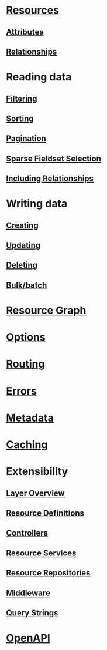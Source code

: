 # [Resources](resources/index.md)
## [Attributes](resources/attributes.md)
## [Relationships](resources/relationships.md)

# Reading data
## [Filtering](reading/filtering.md)
## [Sorting](reading/sorting.md)
## [Pagination](reading/pagination.md)
## [Sparse Fieldset Selection](reading/sparse-fieldset-selection.md)
## [Including Relationships](reading/including-relationships.md)

# Writing data
## [Creating](writing/creating.md)
## [Updating](writing/updating.md)
## [Deleting](writing/deleting.md)
## [Bulk/batch](writing/bulk-batch-operations.md)

# [Resource Graph](resource-graph.md)
# [Options](options.md)
# [Routing](routing.md)
# [Errors](errors.md)
# [Metadata](meta.md)
# [Caching](caching.md)

# Extensibility
## [Layer Overview](extensibility/layer-overview.md)
## [Resource Definitions](extensibility/resource-definitions.md)
## [Controllers](extensibility/controllers.md)
## [Resource Services](extensibility/services.md)
## [Resource Repositories](extensibility/repositories.md)
## [Middleware](extensibility/middleware.md)
## [Query Strings](extensibility/query-strings.md)

# [OpenAPI](openapi.md)
